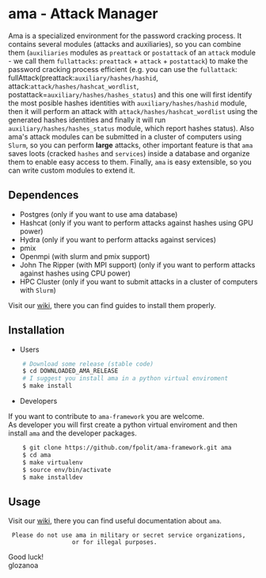 # ama - Attack Manager

Ama is a specialized environment for the password cracking process. It contains several modules (attacks and auxiliaries), so you can combine them (`auxiliaries` modules as `preattack` or `postattack` of an `attack` module - we call them `fullattacks`: `preattack` + `attack` + `postattack`) to make the password cracking process efficient (e.g. you can use the `fullattack`: fullAttack(preattack:`auxiliary/hashes/hashid`, attack:`attack/hashes/hashcat_wordlist`, postattack=`auxiliary/hashes/hashes_status`) and this one will first identify the most posible hashes identities with `auxiliary/hashes/hashid` module, then it will perform an attack with `attack/hashes/hashcat_wordlist` using the generated hashes identities and finally it will run `auxiliary/hashes/hashes_status` module, which report hashes status).
Also ama's attack modules can be submitted in a cluster of computers using `Slurm`, so you can perform **large** attacks, other important feature is that `ama` saves loots (cracked `hashes` and `services`) inside a database and organize them to enable easy access to them. Finally, `ama` is easy extensible, so you can write custom modules to extend it.

## Dependences
* Postgres (only if you want to use ama database) 
* Hashcat (only if you want to perform attacks against hashes using GPU power)
* Hydra (only if you want to perform attacks against services)
* pmix
* Openmpi (with slurm and pmix support)
* John The Ripper (with MPI support) (only if you want to perform attacks against hashes using CPU power)
* HPC Cluster (only if you want to submit attacks in a cluster of computers with `Slurm`)

Visit our [wiki](https://github.com/fpolit/ama-framework/wiki), there you can find guides to install them properly.


## Installation
* Users

```bash
    # Download some release (stable code)
    $ cd DOWNLOADED_AMA_RELEASE
    # I suggest you install ama in a python virtual enviroment
    $ make install
```

* Developers

If you want to contribute to `ama-framework` you are welcome.   
As developer you will first create a python virtual enviroment 
and then install `ama` and the developer packages.
```bash
    $ git clone https://github.com/fpolit/ama-framework.git ama
    $ cd ama
    $ make virtualenv
    $ source env/bin/activate
    $ make installdev
```

## Usage
Visit our [wiki](https://github.com/fpolit/ama-framework/wiki), there you can find useful documentation about `ama`.  



     Please do not use ama in military or secret service organizations,
                      or for illegal purposes.



Good luck!  
            glozanoa
